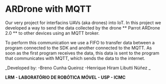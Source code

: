 # ARDrone with MQTT

Our very project for interfacins UAVs (aka drones) into IoT. In this project we developed a way to send the data collected by the drone ** Parrot ARDrone 2.0 ** to other devices using an MQTT broker.

To perform this communication we use a FIFO to transfer data between a program connected to the SDK and another connected to the MQTT. As soon as the first program receives the data, this data is sent to the program that communicates with MQTT, which sends the data to the internet.

_Developed by:
-Breno Cunha Queiroz
-Henrique Hiram Libutti Núñez
_

__LRM - LABORATÓRIO DE ROBÓTICA MÓVEL - USP - ICMC__
